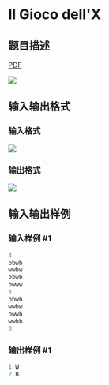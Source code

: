 # Il Gioco dell&#039;X

## 题目描述

[problemUrl]: https://uva.onlinejudge.org/index.php?option=com_onlinejudge&Itemid=8&category=4&page=show_problem&problem=196

[PDF](https://uva.onlinejudge.org/external/2/p260.pdf)

![](https://cdn.luogu.com.cn/upload/vjudge_pic/UVA260/1deeebc362b98dca09994a80350a33718d13b09e.png)

## 输入输出格式

### 输入格式

![](https://cdn.luogu.com.cn/upload/vjudge_pic/UVA260/ff27ddd60edf0b2c239aabb1e67bb33f21775fd2.png)

### 输出格式

![](https://cdn.luogu.com.cn/upload/vjudge_pic/UVA260/91fd443354342efab83918c5163ad710d4ce4ddb.png)

## 输入输出样例

### 输入样例 #1

```cpp
4
bbwb
wwbw
bbwb
bwww
4
bbwb
wwbw
bwwb
wwbb
0
```


### 输出样例 #1

```cpp
1 W
2 B
```


